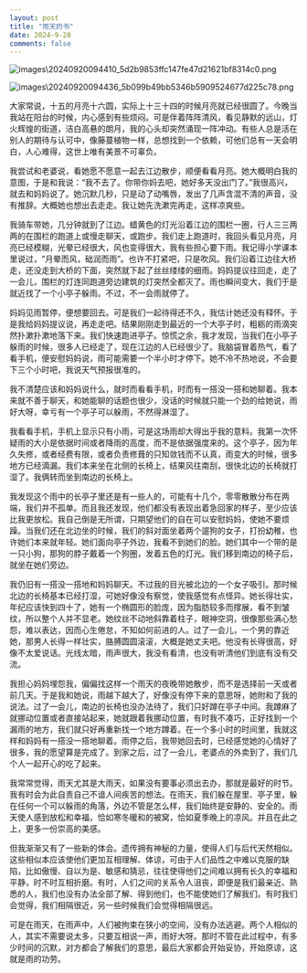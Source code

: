 ```yaml
---
layout: post
title: "雨天的书"
date: 2024-9-20
comments: false
---
```



![images\20240920094410_5d2b9853ffc147fe47d21621bf8314c0.png](https://jekyll-1251110281.file.myqcloud.com/images%5C20240920094410_5d2b9853ffc147fe47d21621bf8314c0.png)


![images\20240920094436_5b099b49bb5346b5909524677d225c78.png](https://jekyll-1251110281.file.myqcloud.com/images%5C20240920094436_5b099b49bb5346b5909524677d225c78.png)


大家常说，十五的月亮十六圆，实际上十三十四的时候月亮就已经很圆了。今晚当我站在阳台的时候，内心感到有些烦闷。可是伴着阵阵清风，看见静默的远山，灯火辉煌的街道，洁白高悬的朗月，我的心头却突然涌现一阵冲动。有些人总是活在别人的期待与认可中，像藤蔓植物一样，总想找到一个依赖，可他们总有一天会明白，人心难得，这世上唯有美景不可辜负。

我尝试和老婆说，看她愿不愿意一起去江边散步，顺便看看月亮。她大概明白我的意图，于是和我说：“我不去了。你带你妈去吧，她好多天没出门了。”我很高兴，就去和妈妈说了。她沉默几秒，只是动了动嘴唇，发出了几声含混不清的声音，没有推辞。大概她也想出去走走。我让她先洗漱完再走，这样凉爽些。

我骑车带她，几分钟就到了江边。蜡黄色的灯光沿着江边的围栏一圈，行人三三两两的在围栏的跑道上或慢走聊天，或跑步。我们走上跑道时，我回头看见月亮，月亮已经模糊，光晕已经很大，风也变得很大，我有些担心要下雨。我记得小学课本里说过，“月晕而风，础润而雨”。也许不打紧吧，只是吹风。我们沿着江边往大桥走，还没走到大桥的下面，突然就下起了丝丝缕缕的细雨。妈妈提议往回走，走了一会儿，围栏的灯连同跑道旁边建筑的灯突然全都灭了。雨也瞬间变大，我们于是就近找了一个小亭子躲雨。不过，不一会雨就停了。

妈妈见雨暂停，便想要回去。可是我们一起待得还不久，我估计她还没有释怀。于是我给妈妈提议说，再走走吧。结果刚刚走到最近的一个大亭子时，粗粝的雨滴突然扑漱扑漱地落下来。我们快速跑进亭子。惊慌之余，我才发现，当我们在小亭子躲雨的时候，很多人已经走了，现在江边的人已经很少了。我脑袋冒着热气，看了看手机，便安慰妈妈说，雨可能需要一个半小时才停下。她不冷不热地说，不会要下三个小时吧，我说天气预报很准的。

我不清楚应该和妈妈说什么，就时而看看手机，时而有一搭没一搭和她聊着。我本来就不善于聊天，和她能聊的话题也很少，没话的时候就只能一个劲的给她说，雨好大呀，幸亏有一个亭子可以躲雨，不然得淋湿了。

我看看手机，手机上显示只有小雨，可是这场雨却大得出乎我的意料。我第一次怀疑雨的大小是依据时间或者降雨的高度，而不是依据强度来的。这个亭子，因为年久失修，或者经费有限，或者负责修葺的只知敛钱而不认真，雨变大的时候，很多地方已经滴漏。我们本来坐在北侧的长椅上，结果风往南刮，很快北边的长椅就打湿了。我俩转而坐到南边的长椅上。

我发现这个雨中的长亭子里还是有一些人的，可能有十几个，零零散散分布在两端，我们并不孤单。而且我还发现，他们都没有表现出着急回家的样子，至少应该比我更放松。我自己倒是无所谓，只期望他们的自在可以安慰妈妈，使她不要烦躁。当我们还在北边坐的时候，我们的斜对面坐着两个遛狗的女子，打扮幼稚，也许她们本来就年轻。她们面向亭子外边，我看不到她们的脸。她们其中一个带的是一只小狗，那狗的脖子戴着一个狗圈，发着五色的灯光。我们移到南边的椅子后，就坐在她们旁边。

我仍旧有一搭没一搭地和妈妈聊天。不过我的目光被北边的一个女子吸引。那时候北边的长椅基本已经打湿，可她好像没有察觉，使我感觉有点怪异。她长得壮实，年纪应该快到四十了，她有一个椭圆形的脸庞，因为脂肪较多而撑展，看不到皱纹，所以整个人并不显老。她纹丝不动地斜靠着柱子，眼神空洞，很像那些满心愁怨，难以表达，因而心生倦怠，不知如何前进的人。过了一会儿，一个男的靠近她，那男人长得一样壮实，胳膊圆圆滚滚，大概是她丈夫吧。他没有长得很高，好像不太爱说话。光线太暗，雨声很大，我没有看清，也没有听清他们到底有没有交流。

我担心妈妈埋怨我，偏偏找这样一个雨天的夜晚带她散步，而不是选择前一天或者前几天。于是我和她说，雨越下越大了，好像没有停下来的意思呀，她附和了我的说法。过了一会儿，南边的长椅也没办法待了，我们只好蹲在亭子中间。我蹲麻了就挪动位置或者直接站起来，她就跟着我挪动位置，有时我不凑巧，正好找到一个漏雨的地方，我们就只好再重新找一个地方蹲着。在一个多小时的时间里，我就这样和妈妈有一搭没一搭地聊着。雨停之后，我带她回去时，已经感觉她的心情好了很多，我的愿望算是完成了。到家之后，过了一会儿，老婆点的外卖到了，我们几个人一起开心的吃了起来。

我常常觉得，雨天尤其是大雨天，如果没有要事必须出去办，那就是最好的时节。我有时会为此自责自己不谙人间疾苦的想法。在雨天，我们躲在屋里、亭子里，躲在任何一个可以躲雨的角落，外边不管是怎么样，我们始终是安静的、安全的。雨天使人感到放松和幸福，恰如寒冬暖和的被窝，恰如夏季晚上的凉风。并且在此之上，更多一份崇高的美感。

但我渐渐又有了一些新的体会。遗传拥有神秘的力量，使得人们与后代天然相似。这些相似本应该使他们更加互相理解、体谅，可由于人们品性之中难以克服的缺陷，比如傲慢、自以为是、敏感和猜忌，往往使得他们之间难以拥有长久的幸福和平静，时不时互相折磨。有时，人们之间的关系令人沮丧，即便是我们最亲近、熟悉的人，我们也没有办法全部了解、得到他们，也不能使她们了解我们。有时我们会觉得，我们相隔很近，另一些时候我们会觉得相隔很远。

可是在雨天，在雨声中，人们被拘束在狭小的空间，没有办法逃避。两个人相似的人，其实不需要说太多，只要互相说一声，雨好大呀。那时不管在此过程中，有多少时间的沉默，对方都会了解我们的意思，最后大家都会开始妥协，开始原谅，这就是雨的功劳。